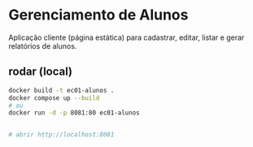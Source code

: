 # Gerenciamento de Alunos

Aplicação cliente (página estática) para cadastrar, editar, listar e gerar relatórios de alunos.

## rodar (local)

```bash
docker build -t ec01-alunos .
docker compose up --build
# ou
docker run -d -p 8081:80 ec01-alunos


# abrir http://localhost:8081
